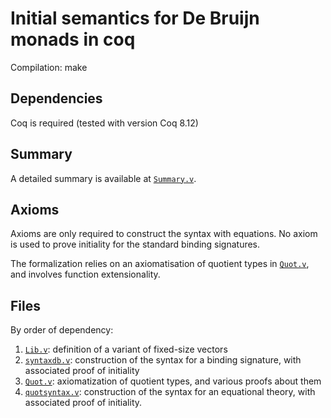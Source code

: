 # Initial semantics for De Bruijn monads in coq

Compilation: make

## Dependencies

Coq is required (tested with version Coq 8.12)


## Summary 

A detailed summary is available at [`Summary.v`](Summary.v).

## Axioms

Axioms are only required to construct the syntax with equations.
No axiom is used to prove initiality for the standard binding signatures.

The formalization relies on an axiomatisation of quotient types in
[`Quot.v`](Quot.v), and involves function extensionality.


## Files

By order of dependency:

1. [`Lib.v`](Lib.v): definition of a variant of fixed-size vectors
2. [`syntaxdb.v`](syntaxdb.v): construction of the syntax for a binding signature, with
associated proof of initiality
3. [`Quot.v`](Quot.v): axiomatization of quotient types, and various proofs about them
4. [`quotsyntax.v`](quotsyntax.v): construction of the syntax for an equational theory,
with associated proof of initiality.



